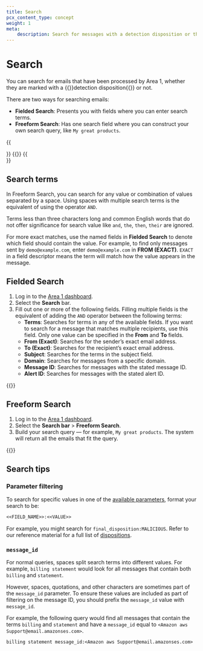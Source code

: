 ```yaml
---
title: Search
pcx_content_type: concept
weight: 1
meta:
    description: Search for messages with a detection disposition or that have been processeded by Area 1.
---
```


# Search

You can search for emails that have been processed by Area 1, whether they are marked with a {{<glossary-tooltip term_id="disposition" link="/email-security/reference/dispositions-and-attributes/">}}detection disposition{{</glossary-tooltip>}} or not.

There are two ways for searching emails:

- **Fielded Search**: Presents you with fields where you can enter search terms.
- **Freeform Search**: Has one search field where you can construct your own search query, like `My great products`.

{{<Aside type="note">}} {{<render file="_timestamp.md">}} {{</Aside>}}

## Search terms

In Freeform Search, you can search for any value or combination of values separated by a space. Using spaces with multiple search terms is the equivalent of using the operator `AND`.

Terms less than three characters long and common English words that do not offer significance for search value like `and`, `the`, `then`, `their` are ignored.

For more exact matches, use the named fields in **Fielded Search** to denote which field should contain the value. For example, to find only messages sent by `demo@example.com`, enter `demo@example.com` in **FROM (EXACT)**. `EXACT` in a field descriptor means the term will match how the value appears in the message.

## Fielded Search

1. Log in to the [Area 1 dashboard](https://horizon.area1security.com/).
2. Select the **Search** bar.
3. Fill out one or more of the following fields. Filling multiple fields is the equivalent of adding the `AND` operator between the following terms:
	- **Terms**: Searches for terms in any of the available fields. If you want to search for a message that matches multiple recipients, use this field. Only one value can be specified in the **From** and **To** fields.
	- **From (Exact)**: Searches for the sender’s exact email address.
	- **To (Exact)**: Searches for the recipient’s exact email address.
	- **Subject**: Searches for the terms in the subject field.
	- **Domain**: Searches for messages from a specific domain.
	- **Message ID**: Searches for messages with the stated message ID.
	- **Alert ID**: Searches for messages with the stated alert ID.

{{<render file="_search.md">}}

## Freeform Search

1. Log in to the [Area 1 dashboard](https://horizon.area1security.com/).
2. Select the **Search bar** > **Freeform Search**.
3. Build your search query — for example, `My great products`. The system will return all the emails that fit the query.

{{<render file="_search.md">}}

## Search tips

### Parameter filtering

To search for specific values in one of the [available parameters](/email-security/reporting/search/available-parameters/), format your search to be:

```txt
<<FIELD_NAME>>:<<VALUE>>
```

For example, you might search for `final_disposition:MALICIOUS`. Refer to our reference material for a full list of [dispositions](/email-security/reference/dispositions-and-attributes/).

### `message_id`

For normal queries, spaces split search terms into different values. For example, `billing statement` would look for all messages that contain both `billing` and `statement`.

However, spaces, quotations, and other characters are sometimes part of the `message_id` parameter. To ensure these values are included as part of filtering on the message ID, you should prefix the `message_id` value with `message_id`.

For example, the following query would find all messages that contain the terms `billing` and `statement` and have a `message_id` equal to `<Amazon aws Support@email.amazonses.com>`.

```txt
billing statement message_id:<Amazon aws Support@email.amazonses.com>
```